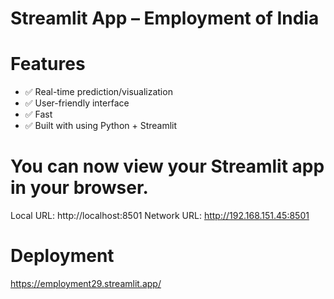 # Streamlit App – Employment of India

# Features

- ✅ Real-time prediction/visualization  
- ✅ User-friendly interface 
- ✅ Fast 
- ✅ Built with using Python + Streamlit

# You can now view your Streamlit app in your browser.
  Local URL: http://localhost:8501
  Network URL: http://192.168.151.45:8501
# Deployment
  https://employment29.streamlit.app/
